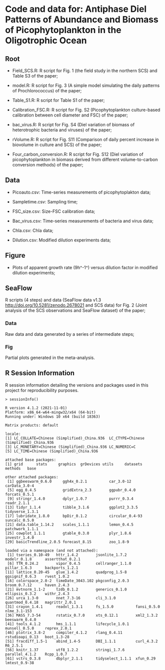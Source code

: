# Code and data for: Antiphase Diel Patterns of Abundance and Biomass of Picophytoplankton in the Oligotrophic Ocean

## Root

* Field_SCS.R: R script for Fig. 1 (the field study in the northern SCS) and Table S3 of the paper;

* model.R: R script for Fig. 3 (A simple model simulating the daily patterns of Prochlorococcus) of the paper;

* Table_S1.R: R script for Table S1 of the paper;

* Calibration_FSC.R: R script for Fig. S2 (Picophytoplankton culture-based calibration between cell diameter and FSC) of the paper;

* bac_virus.R: R script for Fig. S4 (Diel variation of biomass of heterotrophic bacteria and viruses) of the paper;

* rVolume.R: R script for Fig. S11 (Comparison of daily percent increase in biovolume in culture and SCS) of the paper;

* Four_carbon_conversion.R: R script for Fig. S12 (Diel variation of picophytoplankton in biomass derived from different volume-to-carbon conversion methods) of the paper;

## Data

* Picoauto.csv: Time-series measurements of picophytoplakton data;

* Sampletime.csv: Sampling time;

* FSC_size.csv: Size-FSC calibration data;

* Bac_virus.csv: Time-series measurements of bacteria and virus data;

* Chla.csv: Chla data;

* Dilution.csv: Modified dilution experiments data; 
 
## Figure

* Plots of apparent growth rate (9h^-1^) versus dilution factor in modified dilution experiments;

## SeaFlow

R scripts (4 steps) and data (SeaFlow data v1.3 http://doi.org/10.5281/zenodo.2678021 and SCS data) for Fig. 2 (Joint analysis of the SCS observations and SeaFlow dataset) of the paper;

### Data 

Raw data and data generated by a series of intermediate steps;

### Fig 

Partial plots generated in the meta-analysis.

## R Session Information
R session information detailing the versions and packages used in this project for reproducibility purposes.

```
> sessionInfo()

R version 4.1.2 (2021-11-01)
Platform: x86_64-w64-mingw32/x64 (64-bit)
Running under: Windows 10 x64 (build 18363)

Matrix products: default

locale:
[1] LC_COLLATE=Chinese (Simplified)_China.936  LC_CTYPE=Chinese (Simplified)_China.936   
[3] LC_MONETARY=Chinese (Simplified)_China.936 LC_NUMERIC=C                              
[5] LC_TIME=Chinese (Simplified)_China.936   

attached base packages:
[1] grid      stats     graphics  grDevices utils     datasets  methods   base       

other attached packages:
 [1] ggbeeswarm_0.6.0     ggh4x_0.2.1          car_3.0-12           carData_3.0-4       
 [5] egg_0.4.5            gridExtra_2.3        ggpubr_0.4.0         forcats_0.5.1       
 [9] stringr_1.4.0        dplyr_1.0.7          purrr_0.3.4          readr_2.1.1         
[13] tidyr_1.1.4          tibble_3.1.6         ggplot2_3.3.5        tidyverse_1.3.1     
[17] lubridate_1.8.0      bpDir_0.1.2          circular_0.4-93      suncalc_0.5.0       
[21] data.table_1.14.2    scales_1.1.1         lemon_0.4.5          patchwork_1.1.1     
[25] cowplot_1.1.1        gtable_0.3.0         plyr_1.8.6           investr_1.4.0       
[29] basicTrendline_2.0.5 forecast_8.15        zoo_1.8-9           

loaded via a namespace (and not attached):
 [1] tseries_0.10-49   httr_1.4.2        jsonlite_1.7.2    modelr_0.1.8      assertthat_0.2.1 
 [6] TTR_0.24.2        vipor_0.4.5       cellranger_1.1.0  pillar_1.6.3      backports_1.2.1  
[11] lattice_0.20-45   glue_1.4.2        quadprog_1.5-8    ggsignif_0.6.3    rvest_1.0.2      
[16] colorspace_2.0-2  timeDate_3043.102 pkgconfig_2.0.3   broom_0.7.12      haven_2.4.3      
[21] mvtnorm_1.1-2     tzdb_0.1.2        generics_0.1.0    ellipsis_0.3.2    withr_2.4.3      
[26] urca_1.3-0        nnet_7.3-16       cli_3.1.0         quantmod_0.4.18   magrittr_2.0.1   
[31] crayon_1.4.1      readxl_1.3.1      fs_1.5.0          fansi_0.5.0       nlme_3.1-153     
[36] MASS_7.3-54       rstatix_0.7.0     xts_0.12.1        xml2_1.3.2        beeswarm_0.4.0   
[41] tools_4.1.2       hms_1.1.1         lifecycle_1.0.1   munsell_0.5.0     reprex_2.0.1     
[46] plotrix_3.8-2     compiler_4.1.2    rlang_0.4.11      rstudioapi_0.13   boot_1.3-28      
[51] fracdiff_1.5-1    abind_1.4-5       DBI_1.1.1         curl_4.3.2        R6_2.5.1         
[56] knitr_1.37        utf8_1.2.2        stringi_1.7.6     parallel_4.1.2    Rcpp_1.0.7       
[61] vctrs_0.3.8       dbplyr_2.1.1      tidyselect_1.1.1  xfun_0.29         lmtest_0.9-38 
```
